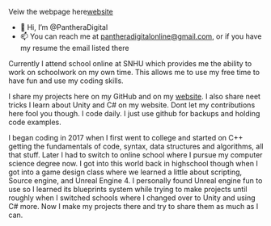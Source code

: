 Veiw the webpage here[website](https://pantheradigital.github.io/)

- 👋 Hi, I’m @PantheraDigital
- 📫 You can reach me at pantheradigitalonline@gmail.com, or if you have my resume the email listed there

Currently I attend school online at SNHU which provides me the ability to work on schoolwork on my own time. This allows me to use my free time to have fun and use my coding skills. 

I share my projects here on my GitHub and on my [website](https://panthera-digital.online/). I also share neet tricks I learn about Unity and C# on my website. Dont let my contributions here fool you though. I code daily. I just use github for backups and holding code examples.  

I began coding in 2017 when I first went to college and started on C++ getting the fundamentals of code, syntax, data structures and algorithms, all that stuff. Later I had to switch to online school where I pursue my computer science degree now. I got into this world back in highschool though when I got into a game design class where we learned a little about scripting, Source engine, and Unreal Engine 4. I personally found Unreal engine fun to use so I learned its blueprints system while trying to make projects until roughly when I switched schools where I changed over to Unity and using C# more. Now I make my projects there and try to share them as much as I can. 


<!---
PantheraDigital/PantheraDigital is a ✨ special ✨ repository because its `README.md` (this file) appears on your GitHub profile.
You can click the Preview link to take a look at your changes.
--->
